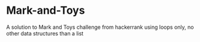 # Mark-and-Toys

A solution to Mark and Toys challenge from hackerrank using loops only, no other data structures than a list 
